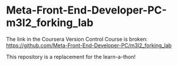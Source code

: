 # Meta-Front-End-Developer-PC-m3l2_forking_lab
The link in the Coursera Version Control Course is broken: https://github.com/Meta-Front-End-Developer-PC/m3l2_forking_lab

This repository is a replacement for the learn-a-thon!
